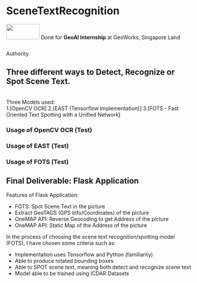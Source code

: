# SceneTextRecognition
<img src="https://www.sla.gov.sg/qql/slot/u143/Newsroom/Press%20Releases/2019/SGW2019/GeoWorks.png" style="width:90px;height:41px;margin: 0 0 30px 0;">
Done for <b>GeoAI Internship</b> at GeoWorks, Singapore Land Authority. 

<h2> Three different ways to Detect, Recognize or Spot Scene Text. </h2>
<br>
Three Models used: <br>
1.[OpenCV OCR]
2.[EAST (Tensorflow Implementation)]
3.[FOTS - Fast Oriented Text Spotting with a Unified Network]

[OpenCV OCR]: https://www.pyimagesearch.com/2018/09/17/opencv-ocr-and-text-recognition-with-tesseract/
[EAST (Tensorflow Implementation)]: https://github.com/argman/EAST
[FOTS - Fast Oriented Text Spotting with a Unified Network]: https://github.com/Pay20Y/FOTS_TF/tree/dev

<h3> Usage of OpenCV OCR (Test)</h3>

<h3> Usage of EAST (Test)</h3>

<h3> Usage of FOTS (Test)</h3>

<h2>Final Deliverable: Flask Application </h2>
Features of Flask Application:
<ul>
  <li>FOTS: Spot Scene Text in the picture</li>
  <li>Extract GeoTAGS (GPS Info/Coordinates) of the picture</li>
  <li>OneMAP API: Reverse Geocoding to get Address of the picture</li>
  <li>OneMAP API: Static Map of the Address of the picture</li>
</ul>
In the process of choosing the scene text recognition/spotting model (FOTS), I have chosen some criteria such as:
<ul>
  <li>Implementation uses Tensorflow and Python (familiarity)</li>
  <li>Able to produce rotated bounding boxes</li>
  <li>Able to SPOT scene text, meaning both detect and recognize scene text </li>
  <li>Model able to be trained using ICDAR Datasets</li>
</ul>
